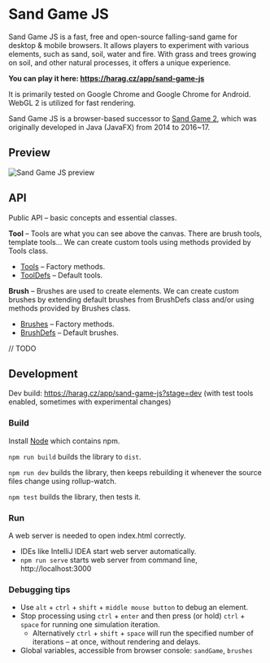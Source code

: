 # Sand Game JS

Sand Game JS is a fast, free and open-source falling-sand game for desktop & mobile browsers.
It allows players to experiment with various elements, such as sand, soil, water and fire.
With grass and trees growing on soil, and other natural processes, it offers a unique experience.

**You can play it here: https://harag.cz/app/sand-game-js**

It is primarily tested on Google Chrome and Google Chrome for Android.
WebGL 2 is utilized for fast rendering.

Sand Game JS is a browser-based successor to [Sand Game 2](https://github.com/Hartrik/Sand-Game-2), which was originally developed in Java (JavaFX) from 2014 to 2016~17.


## Preview

![Sand Game JS preview](https://files.harag.cz/www/app/sand-game-js/preview-with-gui.png)


## API

Public API – basic concepts and essential classes.

**Tool** – Tools are what you can see above the canvas. There are brush tools, template tools...
We can create custom tools using methods provided by Tools class.
- [Tools](https://github.com/Hartrik/sand-game-js/blob/master/src/core/tool/Tools.js) – Factory methods.
- [ToolDefs](https://github.com/Hartrik/sand-game-js/blob/master/src/def/ToolDefs.js) – Default tools.

**Brush** – Brushes are used to create elements.
We can create custom brushes by extending default brushes from BrushDefs class and/or using methods provided by Brushes class.
- [Brushes](https://github.com/Hartrik/sand-game-js/blob/master/src/core/brush/Brushes.js) – Factory methods.
- [BrushDefs](https://github.com/Hartrik/sand-game-js/blob/master/src/def/BrushDefs.js) – Default brushes.

// TODO


## Development

Dev build: https://harag.cz/app/sand-game-js?stage=dev (with test tools enabled, sometimes with experimental changes)

### Build

Install [Node](https://nodejs.org/en) which contains npm.

`npm run build` builds the library to `dist`.

`npm run dev` builds the library, then keeps rebuilding it whenever the source files change using rollup-watch.

`npm test` builds the library, then tests it.

### Run

A web server is needed to open index.html correctly.
- IDEs like IntelliJ IDEA start web server automatically.
- `npm run serve` starts web server from command line, http://localhost:3000

### Debugging tips

- Use `alt` + `ctrl` + `shift` + `middle mouse button` to debug an element.
- Stop processing using `ctrl` + `enter` and then press (or hold) `ctrl` + `space` for running one simulation iteration.
    - Alternatively `ctrl` + `shift` + `space` will run the specified number of iterations – at once, without rendering and delays.
- Global variables, accessible from browser console: `sandGame`, `brushes`
